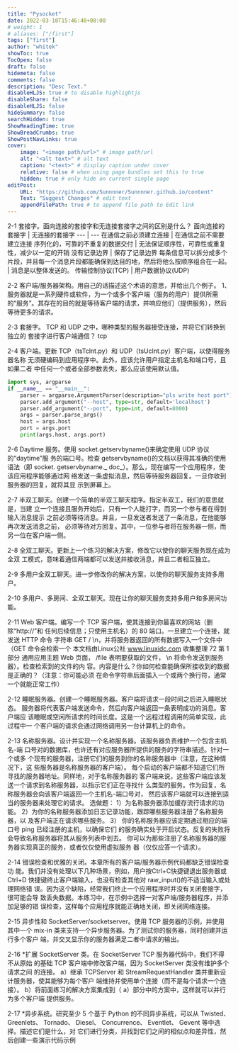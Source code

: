 ```yaml
---
title: "Pysocket"
date: 2022-03-10T15:46:40+08:00
# weight: 1
# aliases: ["/first"]
tags: ["first"]
author: "whitek"
showToc: true
TocOpen: false
draft: false
hidemeta: false
comments: false
description: "Desc Text."
disableHLJS: true # to disable highlightjs
disableShare: false
disableHLJS: false
hideSummary: false
searchHidden: true
ShowReadingTime: true
ShowBreadCrumbs: true
ShowPostNavLinks: true
cover:
    image: "<image path/url>" # image path/url
    alt: "<alt text>" # alt text
    caption: "<text>" # display caption under cover
    relative: false # when using page bundles set this to true
    hidden: true # only hide on current single page
editPost:
    URL: "https://github.com/Sunnnner/Sunnnner.github.io/content"
    Text: "Suggest Changes" # edit text
    appendFilePath: true # to append file path to Edit link
---
```


2-1 套接字。面向连接的套接字和无连接套接字之间的区别是什么？
面向连接的套接字	| 无连接的套接字
--- | ---
在通信之前必须建立连接	| 在通信之前不需要建立连接
序列化的，可靠的不重复的数据交付 |	无法保证顺序性，可靠性或重复性，减少以一定的开销
没有记录边界 |	保存了记录边界
每条信息可以拆分成多个片段，并且每一个消息片段都能确保到达目的地，然后将他么按顺序组合在一起。 |	消息是以整体发送的。
传输控制协议(TCP) |	用户数据协议(UDP)


2-2 客户端/服务器架构。用自己的话描述这个术语的意思，并给出几个例子。
1、服务器就是一系列硬件或软件，为一个或多个客户端（服务的用户）提供所需的“服务”。其存在的目的就是等待客户端的请求，并响应他们（提供服务），然后等待更多的请求。


2-3 套接字。 TCP 和 UDP 之中，哪种类型的服务器接受连接，并将它们转换到独立的
套接字进行客户端通信？
tcp


2-4 客户端。更新 TCP（tsTclnt.py）和 UDP（tsUclnt.py）客户端，以使得服务器名称
无须硬编码到应用程序中。此外，应该允许用户指定主机名和端口号，且如果二者
中任何一个或者全部参数丢失，那么应该使用默认值。


```python
import sys, argparse
if __name__ == "__main__":
    parser = argparse.ArgumentParser(description="pls write host port")
    parser.add_argument("--host", type=str, default='localhost')
    parser.add_argument("--port", type=int, default=8000)
    args = parser.parse_args()
    host = args.host
    port = args.port
    print(args.host, args.port)
```


2-6 Daytime 服务。使用 socket.getservbyname()来确定使用 UDP 协议的“daytime”服
务的端口号。检查 getservbyname()的文档以获得其准确的使用语法（即 socket.
getservbyname._ doc_）。那么，现在编写一个应用程序，使该应用程序能够通过网
络发送一条虚拟消息，然后等待服务器回复。一旦你收到服务器的回复，就将其显
示到屏幕上。


2-7 半双工聊天。创建一个简单的半双工聊天程序。指定半双工，我们的意思就是，当建
立一个连接且服务开始后，只有一个人能打字，而另一个参与者在得到输入消息提示
之前必须等待消息。并且，一旦发送者发送了一条消息，在他能够再次发送消息之前，
必须等待对方回复。其中，一位参与者将在服务器一侧，而另一位在客户端一侧。


2-8 全双工聊天。更新上一个练习的解决方案，修改它以使你的聊天服务现在成为全双
工模式，意味着通信两端都可以发送并接收消息，并且二者相互独立。


2-9 多用户全双工聊天。进一步修改你的解决方案，以使你的聊天服务支持多用户。

2-10 多用户、多房间、全双工聊天。现在让你的聊天服务支持多用户和多房间功能。

2-11 Web 客户端。编写一个 TCP 客户端，使其连接到你最喜欢的网站（删除“http://”和
任何后续信息；只使用主机名）的 80 端口。一旦建立一个连接，就发送 HTTP 命令
字符串 GET / \n，并将服务器返回的所有数据写入一个文件中（GET 命令会检索一个
本文档由Linux公社 www.linuxidc.com 收集整理
72 第 1 部分 通用应用主题
Web 页面， /file 表明要获取的文件， \n 将命令发送到服务器）。检查检索到的文件的内
容。内容是什么？你如何检查能确保所接收到的数据是正确的？（注意：你可能必须
在命令字符串后面插入一个或两个换行符，通常一个就能正常工作）



2-12 睡眠服务器。创建一个睡眠服务器。客户端将请求一段时间之后进入睡眠状态。
服务器将代表客户端发送命令，然后向客户端返回一条表明成功的消息。客户端应
该睡眠或空闲所请求的时间长度。这是一个远程过程调用的简单实现，此过程中一
个客户端的请求会通过网络调用另一台计算机上的命令。


2-13 名称服务器。设计并实现一个名称服务器。该服务器负责维护一个包含主机名-端
口号对的数据库，也许还有对应服务器所提供的服务的字符串描述。针对一个或多
个现有的服务器，注册它们的服务到你的名称服务器中（注意，在这种情况下，这
些服务器是名称服务器的客户端）。
每个启动的客户端都不知道它们所寻找的服务器地址。同样地，对于名称服务器的
客户端来说，这些客户端应该发送一个请求到名称服务器，以指示它们正在寻找什
么类型的服务。作为回复，名称服务器会向该客户端返回一个主机名-端口号对，
然后该客户端就可以连接到适当的服务器来处理它的请求。
选做题：
1）为名称服务器添加缓存流行请求的功能。
2）为你的名称服务器添加日志记录功能，跟踪哪些服务器注册了名称服务器，以
及客户端正在请求哪些服务。
3） 你的名称服务器应该定期通过相应的端口号 ping 已经注册的主机，以确保它们
的服务确实处于开启状态。反复的失败将会导致名称服务器将其从服务列表中划去。
你可以为那些注册了名称服务器的服务器实现真正的服务，或者仅仅使用虚拟服务
器（仅仅应答一个请求）。



2-14 错误检查和优雅的关闭。本章所有的客户端/服务器示例代码都缺乏错误检查功
能。我们并没有处理以下几种场景，例如，用户按Ctrl+C快捷键退出服务器或Ctrl+D
快捷键终止客户端输入，也没有检查其他对 raw_input()的不适当输入或处理网络错
误。因为这个缺陷，经常我们终止一个应用程序时并没有关闭套接字，很可能会导
致丢失数据。本练习中，在示例中选择一对客户端/服务器程序，并添加足够的错
误检查，这样每个应用程序就能正确地关闭，即关闭网络连接。



2-15 异步性和 SocketServer/socketserver。使用 TCP 服务器的示例，并使用其中一个
mix-in 类来支持一个异步服务器。为了测试你的服务器，同时创建并运行多个客户
端，并交叉显示你的服务器满足二者中请求的输出。



2-16 *扩展 SocketServer 类。在 SocketServer TCP 服务器代码中，我们不得不从原始
的基础 TCP 客户端中修改客户端，因为 SocketServer 类没有维护多个请求之间
的连接。
a）继承 TCPServer 和 StreamRequestHandler 类并重新设计服务器，使其能够为每个客户
端维持并使用单个连接（而不是每个请求一个连接）。
b）将前面练习的解决方案集成到（ a）部分中的方案中，这样就可以并行为多个客户端
提供服务。

2-17 *异步系统。研究至少 5 个基于 Python 的不同异步系统，可以从 Twisted、 Greenlets、
Tornado、 Diesel、 Concurrence、 Eventlet、 Gevent 等中选择。描述它们是什么，对
它们进行分类，并找到它们之间的相似点和差异性，然后创建一些演示代码示例